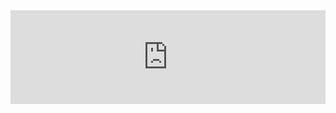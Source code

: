 <iframe src="https://tryhackme.com/api/v2/badges/public-profile?userPublicId=2637613" style='width:100%;border:none;'></iframe>
